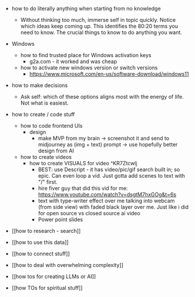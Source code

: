   * how to do literally anything when starting from no knowledge

    * Without thinking too much, immerse self in topic quickly. Notice which ideas keep coming up. This identifies the 80:20 terms you need to know. The crucial things to know to do anything you want. 
  * Windows

    * how to find trusted place for Windows activation keys
      * g2a.com - it worked and was cheap
    * how to activate new windows version or switch versions
      * https://www.microsoft.com/en-us/software-download/windows11
  * how to make decisions

    * Ask self: which of these options aligns most with the energy of life. Not what is easiest.
  * how to create / code stuff
    * how to code frontend UIs
      * design
        * make MVP from my brain -> screenshot it and send to midjourney as (img + text) prompt -> use hopefully better design from AI
    * how to create videos
      * how to create VISUALS for video ^KR7Ztcwlj
        * BEST: use Descript - it has video/pic/gif search built in; so epic. Can even loop a vid. Just gotta add scenes to text with "/" first.
        * hire fiver guy that did this vid for me: https://www.youtube.com/watch?v=dsgtM7hxGOg&t=6s
        * text with type-writer effect over me talking into webcam (from side view) with faded black layer over me. Just like i did for open source vs closed source ai video
        * Power point slides

  * [[how to research - search]]
  * [[how to use this data]]
  * [[how to connect stuff]]
  * [[how to deal with overwhelming complexity]]
  * [[how tos for creating LLMs or AI]]
  * [[how TOs for spiritual stuff]]
